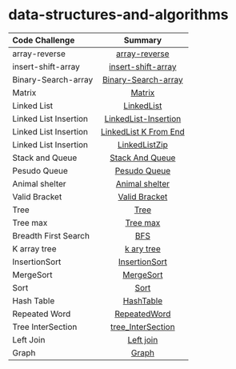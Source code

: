 # data-structures-and-algorithms

| Code Challenge        |                           Summary                            |
|:----------------------|:------------------------------------------------------------:|
| array-reverse         |      [array-reverse](./array-reverse/array-reverse.md)       |
| insert-shift-array    | [insert-shift-array](./insertShiftArray/InserShiftArray.md)  |
| Binary-Search-array   | [Binary-Search-array](./array-binary-search/binarySearch.md) |
| Matrix                |                 [Matrix](./matrix/matrix.md)                 |
| Linked List           |           [LinkedList](./linkedList/LinkedList.md)           |
| Linked List Insertion |   [LinkedList-Insertion](./linkedList/Linked-Insertion.md)   |
| Linked List Insertion |      [LinkedList K From End](./linkedList/kFromEnd.md)       |
| Linked List Insertion |           [LinkedListZip](./linkedList/ZipList.md)           |
| Stack and Queue       |      [Stack And Queue](./Stack-Queue/StackAndQueue.md)       |
| Pesudo Queue          |         [Pesudo Queue](./Stack-Queue/PseduQueue.md)          |
| Animal shelter        |       [Animal shelter](./Stack-Queue/AnimalShelter.md)       |
| Valid Bracket         |        [Valid Bracket](./Stack-Queue/ValidBracket.md)        |
| Tree                  |                 [Tree](./Tree/BinaryTree.md)                 |
| Tree max              |                [Tree max](./Tree/Tree-max.md)                |
| Breadth First Search  |                     [BFS](./Tree/BFS.md)                     |
| K array tree          |              [k ary tree](./Tree/k-ary-tree.md)              |
| InsertionSort         |      [InsertionSort](./insertionSort/insertionSort.md)       |
| MergeSort             |            [MergeSort](./mergeSort/mergeSort.md)             |
| Sort                  |                    [Sort](./sort/sort.md)                    |
| Hash Table            |            [HashTable](./hashTable/hashTable.md)             |
| Repeated Word         |         [RepeatedWord](./hashTable/repeatedWord.md)          |
| Tree InterSection     |     [tree_InterSection](./hashTable/TreeInterSection.md)     |
| Left Join             |             [Left join](./hashTable/leftJoin.md)             |
| Graph             |             [Graph](./graph/graph.md)             |
